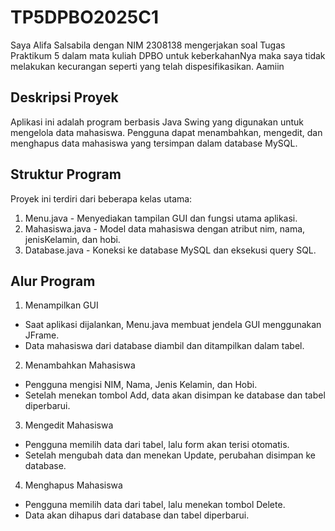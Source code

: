 # TP5DPBO2025C1
Saya Alifa Salsabila dengan NIM 2308138 mengerjakan soal Tugas Praktikum 5 dalam mata kuliah DPBO untuk keberkahanNya maka saya tidak melakukan kecurangan seperti yang telah dispesifikasikan. Aamiin

## Deskripsi Proyek
Aplikasi ini adalah program berbasis Java Swing yang digunakan untuk mengelola data mahasiswa. Pengguna dapat menambahkan, mengedit, dan menghapus data mahasiswa yang tersimpan dalam database MySQL.

## Struktur Program
Proyek ini terdiri dari beberapa kelas utama:

1. Menu.java - Menyediakan tampilan GUI dan fungsi utama aplikasi.
2. Mahasiswa.java - Model data mahasiswa dengan atribut nim, nama, jenisKelamin, dan hobi.
3. Database.java - Koneksi ke database MySQL dan eksekusi query SQL.

## Alur Program
1. Menampilkan GUI
- Saat aplikasi dijalankan, Menu.java membuat jendela GUI menggunakan JFrame.
- Data mahasiswa dari database diambil dan ditampilkan dalam tabel.

2. Menambahkan Mahasiswa
- Pengguna mengisi NIM, Nama, Jenis Kelamin, dan Hobi.
- Setelah menekan tombol Add, data akan disimpan ke database dan tabel diperbarui.

3. Mengedit Mahasiswa
- Pengguna memilih data dari tabel, lalu form akan terisi otomatis.
- Setelah mengubah data dan menekan Update, perubahan disimpan ke database.

4. Menghapus Mahasiswa
- Pengguna memilih data dari tabel, lalu menekan tombol Delete.
- Data akan dihapus dari database dan tabel diperbarui.
